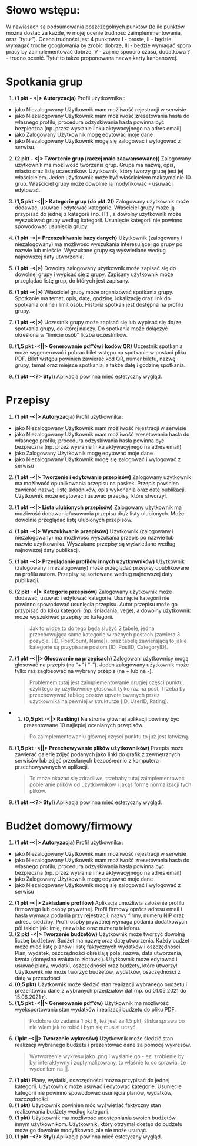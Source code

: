 # Słowo wstępu:
W nawiasach są podsumowania poszczególnych punktów (to ile punktów można dostać za każde, w mojej ocenie trudność zaimplemmentowania, oraz "tytuł"). Ocena trudności jest 4 punktowa: I - proste, II - będzie wymagać troche googlowania by zrobić dobrze, III - będzie wymagać sporo pracy by zaimplementować dobrze, V - zajmie spoooro czasu, dodatkowa ? - trudno ocenić. Tytuł to także proponowana nazwa karty kanbanowej.



# Spotkania grup
1. __(1 pkt - <|> Autoryzacja)__ Profil użytkownika :
- jako Niezalogowany Użytkownik mam możliwość rejestracji w serwisie
- jako Niezalogowany Użytkownik mam możliwość zresetowania hasła do własnego profilu; procedura odzyskiwania hasła powinna być bezpieczna (np. przez wysłanie linku aktywacyjnego na adres email)
- jako Zalogowany Użytkownik mogę edytować moje dane
- jako Niezalogowany Użytkownik mogę się zalogować i wylogować z
serwisu.
2. __(2 pkt - <|> Tworzenie grup (raczej mało zaawansowane))__ Zalogowany użytkownik ma możliwość tworzenia grup. Grupa ma nazwę, opis, miasto oraz listę uczestników. Użytkownik, który tworzy grupę jest jej właścicielem. Jeden użytkownik może być właścicielem maksymalnie 10 grup. Właściciel grupy może dowolnie ją modyfikować - usuwać i edytować.

3. __(1,5 pkt -<||> Kategorie grup (do pkt.2))__ Zalogowany użytkownik może dodawać, usuwać i edytować kategorie. Właściciel grupy może ją przypisać do jednej z kategorii (np. IT) , a dowolny użytkownik może wyszukiwać grupy według kategorii. Usunięcie kategorii nie powinno spowodować usunięcia grupy.
4. __(1 pkt -<|> Przeszukiwanie bazy danych)__ Użytkownik (zalogowany i niezalogowany) ma możliwość wyszukania interesującej go grupy po nazwie lub mieście. Wyszukane grupy są wyświetlane według najnowszej daty utworzenia.
5. __(1 pkt -<|>)__ Dowolny zalogowany użytkownik może zapisać się do dowolnej grupy i wypisać się z grupy. Zapisany użytkownik może przeglądać listę grup, do których jest zapisany.
6. __(1 pkt -<|>)__ Właściciel grupy może organizować spotkania grupy. Spotkanie ma temat, opis, datę, godzinę, lokalizację oraz link do spotkania online i limit osób. Historia spotkań jest dostępna na profilu grupy.
7. __(1 pkt -<|>)__ Uczestnik grupy może zapisać się lub wypisać się do/ze spotkania grupy, do której należy. Do spotkania może dołączyć określona w “limicie osób” liczba uczestników.
8. __(1,5 pkt -<||> Generowanie pdf'ów i kodów QR)__ Uczestnik spotkania może wygenerować i pobrać bilet wstępu na spotkanie w postaci pliku PDF. Bilet wstępu powinien zawierać kod QR, numer biletu, nazwę grupy, temat oraz miejsce spotkania, a także datę i godzinę spotkania.
9. __(1 pkt -<?> Styl)__ Aplikacja powinna mieć estetyczny wygląd.



# Przepisy
1. __(1 pkt -<|> Autoryzacja)__ Profil użytkownika :
- jako Niezalogowany Użytkownik mam możliwość rejestracji w serwisie
- jako Niezalogowany Użytkownik mam możliwość zresetowania hasła do własnego profilu; procedura odzyskiwania hasła powinna być bezpieczna (np. przez wysłanie linku aktywacyjnego na adres email)
- jako Zalogowany Użytkownik mogę edytować moje dane
- jako Niezalogowany Użytkownik mogę się zalogować i wylogować z serwisu

2. __(1 pkt -<|> Tworzenie i edytowanie przepisów)__ Zalogowany użytkownik ma możliwość opublikowania przepisu na posiłek. Przepis powinien zawierać nazwę, listę składników, opis wykonania oraz datę publikacji. Użytkownik może edytować i usuwać przepisy, które stworzył.

3. __(1 pkt -<|> Lista ulubionych przepisów)__ Zalogowany użytkownik ma możliwość dodawania/usuwania przepisu do/z listy ulubionych. Może dowolnie przeglądać listę ulubionych przepisów.
4. __(1 pkt -<|> Wyszukiwanie przepisów)__ Użytkownik (zalogowany i niezalogowany) ma możliwość wyszukania przepis po nazwie lub nazwie użytkownika. Wyszukane przepisy są wyświetlane według najnowszej daty publikacji.
5. __(1 pkt -<|> Przeglądanie profilów innych użytkowników)__ Użytkownik (zalogowany i niezalogowany) może przeglądać przepisy opublikowane na profilu autora. Przepisy są sortowane według najnowszej daty publikacji. 
6. __(2 pkt -<|> Kategorie przepisów)__ Zalogowany użytkownik może dodawać, usuwać i edytować kategorie. Usunięcie kategorii nie powinno spowodować usunięcia przepisu. Autor przepisu może go przypisać do kilku kategorii (np. śniadania, vege), a dowolny użytkownik może wyszukiwać przepisy po kategorii.  
    >Jak to widzę to do tego będą służyć 2 tabele, jedna przechowująca same kategorie w różnych postach (zawiera 3 pozycje, [ID, PostCount, Name]), oraz tabelę zawierającą to jakie kategorie są przypisane postom [ID, PostID, CategoryID].
7. __(1 pkt -<||> Głosowanie na przepisach)__ Zalogowani użytkownicy mogą głosować na przepis (na “+” i “-”). Jeden zalogowany użytkownik może tylko raz zagłosować na wybrany przepis (na + lub na -).
    >Problemem tutaj jest zaimplementowanie drugiej części punktu, czyli tego by użytkownicy głosowali tylko raz na post. Trzeba by przechowywać tablicę postów upvote'owanych przez użytkownika najpewniej w strukturze [ID, UserID, Rating].
- 1. __(0,5 pkt -<|> Ranking)__ Na stronie głównej aplikacji powinny być prezentowane 10 najlepiej ocenianych przepisów.
    >Po zaimplementowaniu głównej części punktu to już jest łatwizną.
8. __(1,5 pkt -<||> Przechowywanie plików użytkowników)__ Przepis może zawierać galerię zdjęć podanych jako linki do grafik z zewnętrznych serwisów lub zdjęć przesłanych bezpośrednio z komputera i przechowywanych w aplikacji.
    >To może okazać się zdradliwe, trzebaby tutaj zaimplementować pobieranie plików od użytkowników i jakąś formę normalizacji tych plików.

9. __(1 pkt -<?> Styl)__ Aplikacja powinna mieć estetyczny wygląd.



# Budżet domowy/firmowy
1. __(1 pkt -<|> Autoryzacja)__ Profil użytkownika :
- jako Niezalogowany Użytkownik mam możliwość rejestracji w serwisie
- jako Niezalogowany Użytkownik mam możliwość zresetowania hasła do własnego profilu; procedura odzyskiwania hasła powinna być bezpieczna (np. przez wysłanie linku aktywacyjnego na adres email)
- jako Zalogowany Użytkownik mogę edytować moje dane
- jako Niezalogowany Użytkownik mogę się zalogować i wylogować z serwisu
2. __(1 pkt -<|> Zakładanie profilów)__ Aplikacja umożliwia założenie profilu firmowego lub osoby prywatnej. Profil firmowy oprócz adresu email i hasła wymaga podania przy rejestracji: nazwy firmy, numeru NIP oraz adresu siedziby. Profil osoby prywatnej wymaga podania dodatkowych pól takich jak: imię, nazwisko oraz numeru telefonu. 
3. __(2 pkt -<|> Tworzenie budżetów)__ Użytkownik może tworzyć dowolną liczbę budżetów. Budżet ma nazwę oraz datę utworzenia. Każdy budżet może mieć listę planów i listę faktycznych wydatków i oszczędności. Plan, wydatek, oszczędności określają pola: nazwa, data utworzenia, kwota (domyślna waluta to złotówki). Użytkownik może edytować i usuwać plany, wydatki, oszczędności oraz budżety, które utworzył. Użytkownik nie może tworzyć budżetów, wydatków, oszczędności z datą w przeszłości 
4. __(0,5 pkt)__ Użytkownik może śledzić stan realizacji wybranego budżetu i prezentować dane z wybranych przedziałów dat (np. od 01.05.2021 do 15.06.2021 r). 
5. __(1,5 pkt -<||> Generowanie pdf'ów)__ Użytkownik ma możliwość wyeksportowania stan wydatków i realizacji budżetu do pliku PDF.
    >Podobne do zadania 1 pkt 8, też jest za 1.5 pkt, śliska sprawa bo nie wiem jak to robić i bym się musiał uczyć.
6. __(1pkt -<||> Tworzenie wykresów)__ Użytkownik może śledzić stan realizacji wybranego budżetu i prezentować dane za pomocą wykresów.
    >Wytworzenie wykresu jako .png i wysłanie go - ez, zrobienie by był interaktywny i zoptymalizowany, to właśnie to co sprawia, że wyceniłem na ||.
7. __(1 pkt)__ Plany, wydatki, oszczędności można przypisać do jednej kategorii. Użytkownik może usuwać i edytować kategorie. Usunięcie kategorii nie powinno spowodować usunięcia planów, wydatków, oszczędności.
8. __(1 pkt)__ Użytkownik powinien móc wyświetlać faktyczny stan realizowania budżety według kategorii.
9. __(1 pkt)__ Użytkownik ma możliwość udostępniania swoich budżetów innym użytkownikom. Użytkownik, który otrzymał dostęp do budżetu może go dowolnie modyfikować, ale nie może usunąć. 
10. __(1 pkt -<?> Styl)__ Aplikacja powinna mieć estetyczny wygląd.